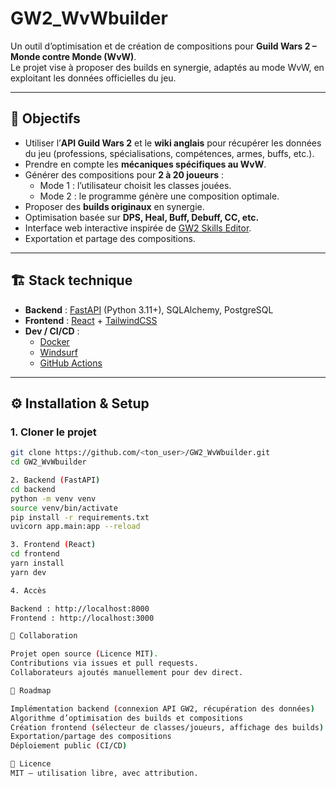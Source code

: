 # GW2_WvWbuilder

Un outil d’optimisation et de création de compositions pour **Guild Wars 2 – Monde contre Monde (WvW)**.  
Le projet vise à proposer des builds en synergie, adaptés au mode WvW, en exploitant les données officielles du jeu.

---

## 🚀 Objectifs

- Utiliser l’**API Guild Wars 2** et le **wiki anglais** pour récupérer les données du jeu (professions, spécialisations, compétences, armes, buffs, etc.).
- Prendre en compte les **mécaniques spécifiques au WvW**.
- Générer des compositions pour **2 à 20 joueurs** :
  - Mode 1 : l’utilisateur choisit les classes jouées.
  - Mode 2 : le programme génère une composition optimale.
- Proposer des **builds originaux** en synergie.
- Optimisation basée sur **DPS, Heal, Buff, Debuff, CC, etc.**
- Interface web interactive inspirée de [GW2 Skills Editor](https://fr.gw2skills.net/editor/).
- Exportation et partage des compositions.

---

## 🏗️ Stack technique

- **Backend** : [FastAPI](https://fastapi.tiangolo.com/) (Python 3.11+), SQLAlchemy, PostgreSQL  
- **Frontend** : [React](https://react.dev/) + [TailwindCSS](https://tailwindcss.com/)  
- **Dev / CI/CD** :
  - [Docker](https://www.docker.com/)  
  - [Windsurf](https://windsurf.sh/)  
  - [GitHub Actions](https://docs.github.com/en/actions)

---

## ⚙️ Installation & Setup

### 1. Cloner le projet
```bash
git clone https://github.com/<ton_user>/GW2_WvWbuilder.git
cd GW2_WvWbuilder

2. Backend (FastAPI)
cd backend
python -m venv venv
source venv/bin/activate
pip install -r requirements.txt
uvicorn app.main:app --reload

3. Frontend (React)
cd frontend
yarn install
yarn dev

4. Accès

Backend : http://localhost:8000
Frontend : http://localhost:3000

👥 Collaboration

Projet open source (Licence MIT).
Contributions via issues et pull requests.
Collaborateurs ajoutés manuellement pour dev direct.

🔮 Roadmap

Implémentation backend (connexion API GW2, récupération des données)
Algorithme d’optimisation des builds et compositions
Création frontend (sélecteur de classes/joueurs, affichage des builds)
Exportation/partage des compositions
Déploiement public (CI/CD)

📜 Licence
MIT – utilisation libre, avec attribution.





